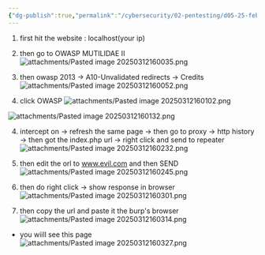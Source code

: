 ```yaml
---
{"dg-publish":true,"permalink":"/cybersecurity/02-pentesting/d05-25-feb/unvalidated-redirection/"}
---
```


1. first hit the website : localhost(your ip)
2. then go to OWASP MUTILIDAE II
![attachments/Pasted image 20250312160035.png](/img/user/Cybersecurity/02_Pentesting/D05_25%20Feb/attachments/Pasted%20image%2020250312160035.png)

3. then owasp 2013 → A10-Unvalidated redirects → Credits
![attachments/Pasted image 20250312160052.png](/img/user/Cybersecurity/02_Pentesting/D05_25%20Feb/attachments/Pasted%20image%2020250312160052.png)

4. click OWASP
![attachments/Pasted image 20250312160102.png](/img/user/Cybersecurity/02_Pentesting/D05_25%20Feb/attachments/Pasted%20image%2020250312160102.png)

![attachments/Pasted image 20250312160132.png](/img/user/Cybersecurity/02_Pentesting/D05_25%20Feb/attachments/Pasted%20image%2020250312160132.png)

4. intercept on → refresh the same page → then go to proxy → http history → then got the index.php url → right click and send to repeater
![attachments/Pasted image 20250312160232.png](/img/user/Cybersecurity/02_Pentesting/D05_25%20Feb/attachments/Pasted%20image%2020250312160232.png)

5. then edit the orl to www.evil.com and then SEND
![attachments/Pasted image 20250312160245.png](/img/user/Cybersecurity/02_Pentesting/D05_25%20Feb/attachments/Pasted%20image%2020250312160245.png)

6. then do right click → show response in browser
![attachments/Pasted image 20250312160301.png](/img/user/Cybersecurity/02_Pentesting/D05_25%20Feb/attachments/Pasted%20image%2020250312160301.png)

7. then copy the url and paste it the burp's browser
![attachments/Pasted image 20250312160314.png](/img/user/Cybersecurity/02_Pentesting/D05_25%20Feb/attachments/Pasted%20image%2020250312160314.png)

- you wiill see this page
![attachments/Pasted image 20250312160327.png](/img/user/Cybersecurity/02_Pentesting/D05_25%20Feb/attachments/Pasted%20image%2020250312160327.png)

